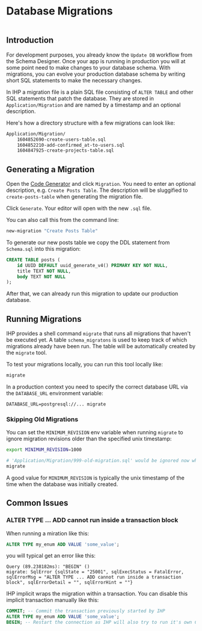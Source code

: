 # Database Migrations

```toc

```

## Introduction

For development purposes, you already know the `Update DB` workflow from the Schema Designer. Once your app is running in production you will at some point need to make changes to your database schema. With migrations, you can evolve your production database schema by writing short SQL statements to make the necessary changes.

In IHP a migration file is a plain SQL file consisting of `ALTER TABLE` and other SQL statements that patch the database. They are stored in `Application/Migration` and are named by a timestamp and an optional description.

Here's how a directory structure with a few migrations can look like:

```bash
Application/Migration/
    1604852690-create-users-table.sql
    1604852210-add-confirmed_at-to-users.sql
    1604847925-create-projects-table.sql
```

## Generating a Migration

Open the [Code Generator](http://localhost:8001/Generators) and click `Migration`. You need to enter an optional description, e.g. `Create Posts Table`. The description will be sluggified to `create-posts-table` when generating the migration file.

Click `Generate`. Your editor will open with the new `.sql` file.

You can also call this from the command line:

```bash
new-migration "Create Posts Table"
```

To generate our new posts table we copy the DDL statement from `Schema.sql` into this migration:

```sql
CREATE TABLE posts (
    id UUID DEFAULT uuid_generate_v4() PRIMARY KEY NOT NULL,
    title TEXT NOT NULL,
    body TEXT NOT NULL
);
```

After that, we can already run this migration to update our production database.

## Running Migrations

IHP provides a shell command `migrate` that runs all migrations that haven't be executed yet. A table `schema_migratons` is used to keep track of which migrations already have been run. The table will be automatically created by the `migrate` tool.

To test your migrations locally, you can run this tool locally like:

```bash
migrate
```

In a production context you need to specify the correct database URL via the `DATABASE_URL` environment variable:

```
DATABASE_URL=postgresql://... migrate
```


### Skipping Old Migrations

You can set the `MINIMUM_REVISION` env variable when running `migrate` to ignore migration revisions older than the specified unix timestamp:

```bash
export MINIMUM_REVISION=1000

# 'Application/Migration/999-old-migration.sql' would be ignored now when running 'migrate'
migrate
```

A good value for `MINIMUM_REVISION` is typically the unix timestamp of the time when the database was initially created.

## Common Issues

### ALTER TYPE ... ADD cannot run inside a transaction block

When running a miration like this:

```sql
ALTER TYPE my_enum ADD VALUE 'some_value';
```

you will typical get an error like this:

```
Query (89.238182ms): "BEGIN" ()
migrate: SqlError {sqlState = "25001", sqlExecStatus = FatalError, sqlErrorMsg = "ALTER TYPE ... ADD cannot run inside a transaction block", sqlErrorDetail = "", sqlErrorHint = ""}
```

IHP implicit wraps the migration within a transaction. You can disable this implicit transaction manually like this:

```sql
COMMIT; -- Commit the transaction previously started by IHP
ALTER TYPE my_enum ADD VALUE 'some_value';
BEGIN; -- Restart the connection as IHP will also try to run it's own COMMIT
```
